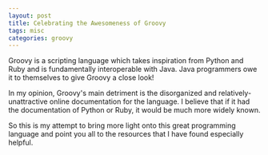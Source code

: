 ```yaml
---
layout: post
title: Celebrating the Awesomeness of Groovy
tags: misc
categories: groovy
---
```


Groovy is a scripting language which takes inspiration from Python and Ruby and is
fundamentally interoperable with Java. Java programmers owe it to themselves to give
Groovy a close look!

In my opinion, Groovy's main detriment is the disorganized and relatively-unattractive
online documentation for the language. I believe that if it had the documentation of
Python or Ruby, it would be much more widely known.

So this is my attempt to bring more light onto this great programming language and point
you all to the resources that I have found especially helpful.
